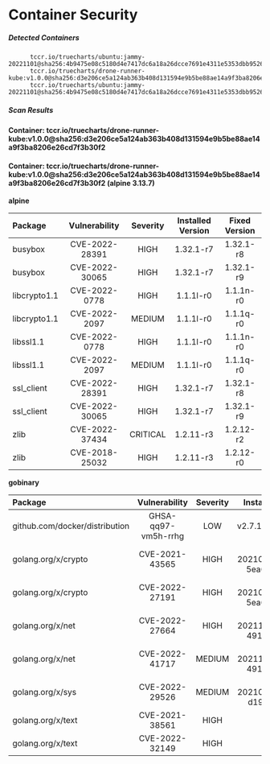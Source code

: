 # Container Security

##### Detected Containers

          tccr.io/truecharts/ubuntu:jammy-20221101@sha256:4b9475e08c5180d4e7417dc6a18a26dcce7691e4311e5353dbb952645c5ff43f
          tccr.io/truecharts/drone-runner-kube:v1.0.0@sha256:d3e206ce5a124ab363b408d131594e9b5be88ae14a9f3ba8206e26cd7f3b30f2
          tccr.io/truecharts/ubuntu:jammy-20221101@sha256:4b9475e08c5180d4e7417dc6a18a26dcce7691e4311e5353dbb952645c5ff43f

##### Scan Results

**Container: tccr.io/truecharts/drone-runner-kube:v1.0.0@sha256:d3e206ce5a124ab363b408d131594e9b5be88ae14a9f3ba8206e26cd7f3b30f2**

#### Container: tccr.io/truecharts/drone-runner-kube:v1.0.0@sha256:d3e206ce5a124ab363b408d131594e9b5be88ae14a9f3ba8206e26cd7f3b30f2 (alpine 3.13.7)
    

**alpine**

      
| Package         |    Vulnerability   |   Severity  |  Installed Version | Fixed Version |
|:----------------|:------------------:|:-----------:|:------------------:|:-------------:|
| busybox         |    CVE-2022-28391   |   HIGH  |  1.32.1-r7 | 1.32.1-r8 |
| busybox         |    CVE-2022-30065   |   HIGH  |  1.32.1-r7 | 1.32.1-r9 |
| libcrypto1.1         |    CVE-2022-0778   |   HIGH  |  1.1.1l-r0 | 1.1.1n-r0 |
| libcrypto1.1         |    CVE-2022-2097   |   MEDIUM  |  1.1.1l-r0 | 1.1.1q-r0 |
| libssl1.1         |    CVE-2022-0778   |   HIGH  |  1.1.1l-r0 | 1.1.1n-r0 |
| libssl1.1         |    CVE-2022-2097   |   MEDIUM  |  1.1.1l-r0 | 1.1.1q-r0 |
| ssl_client         |    CVE-2022-28391   |   HIGH  |  1.32.1-r7 | 1.32.1-r8 |
| ssl_client         |    CVE-2022-30065   |   HIGH  |  1.32.1-r7 | 1.32.1-r9 |
| zlib         |    CVE-2022-37434   |   CRITICAL  |  1.2.11-r3 | 1.2.12-r2 |
| zlib         |    CVE-2018-25032   |   HIGH  |  1.2.11-r3 | 1.2.12-r0 |

**gobinary**

      
| Package         |    Vulnerability   |   Severity  |  Installed Version | Fixed Version |
|:----------------|:------------------:|:-----------:|:------------------:|:-------------:|
| github.com/docker/distribution         |    GHSA-qq97-vm5h-rrhg   |   LOW  |  v2.7.1+incompatible | 2.8.0 |
| golang.org/x/crypto         |    CVE-2021-43565   |   HIGH  |  v0.0.0-20210220033148-5ea612d1eb83 | 0.0.0-20211202192323-5770296d904e |
| golang.org/x/crypto         |    CVE-2022-27191   |   HIGH  |  v0.0.0-20210220033148-5ea612d1eb83 | 0.0.0-20220314234659-1baeb1ce4c0b |
| golang.org/x/net         |    CVE-2022-27664   |   HIGH  |  v0.0.0-20211209124913-491a49abca63 | 0.0.0-20220906165146-f3363e06e74c |
| golang.org/x/net         |    CVE-2022-41717   |   MEDIUM  |  v0.0.0-20211209124913-491a49abca63 | 0.4.0 |
| golang.org/x/sys         |    CVE-2022-29526   |   MEDIUM  |  v0.0.0-20210426230700-d19ff857e887 | 0.0.0-20220412211240-33da011f77ad |
| golang.org/x/text         |    CVE-2021-38561   |   HIGH  |  v0.3.6 | 0.3.7 |
| golang.org/x/text         |    CVE-2022-32149   |   HIGH  |  v0.3.6 | 0.3.8 |

